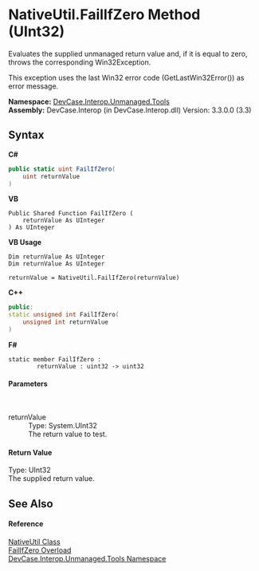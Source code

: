 # NativeUtil.FailIfZero Method (UInt32)
 

Evaluates the supplied unmanaged return value and, if it is equal to zero, throws the corresponding Win32Exception. 

 This exception uses the last Win32 error code (GetLastWin32Error()) as error message.

**Namespace:**&nbsp;<a href="N_DevCase_Interop_Unmanaged_Tools">DevCase.Interop.Unmanaged.Tools</a><br />**Assembly:**&nbsp;DevCase.Interop (in DevCase.Interop.dll) Version: 3.3.0.0 (3.3)

## Syntax

**C#**<br />
``` C#
public static uint FailIfZero(
	uint returnValue
)
```

**VB**<br />
``` VB
Public Shared Function FailIfZero ( 
	returnValue As UInteger
) As UInteger
```

**VB Usage**<br />
``` VB Usage
Dim returnValue As UInteger
Dim returnValue As UInteger

returnValue = NativeUtil.FailIfZero(returnValue)
```

**C++**<br />
``` C++
public:
static unsigned int FailIfZero(
	unsigned int returnValue
)
```

**F#**<br />
``` F#
static member FailIfZero : 
        returnValue : uint32 -> uint32 

```


#### Parameters
&nbsp;<dl><dt>returnValue</dt><dd>Type: System.UInt32<br />The return value to test.</dd></dl>

#### Return Value
Type: UInt32<br />The supplied return value.

## See Also


#### Reference
<a href="T_DevCase_Interop_Unmanaged_Tools_NativeUtil">NativeUtil Class</a><br /><a href="Overload_DevCase_Interop_Unmanaged_Tools_NativeUtil_FailIfZero">FailIfZero Overload</a><br /><a href="N_DevCase_Interop_Unmanaged_Tools">DevCase.Interop.Unmanaged.Tools Namespace</a><br />